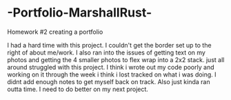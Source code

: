 # -Portfolio-MarshallRust-
Homework #2 creating a portfolio

I had a hard time with this project.
I couldn't get the border set up to the right of about me/work.
I also ran into the issues of getting text on my photos and getting the 4 smaller photos to flex wrap  into a 2x2 stack. just all around struggled with this project. I think i wrote out my code poorly and working on it through the week i think i lost tracked on what i was doing. I didnt add enough notes to get myself back on track. Also just kinda ran outta time. I need to do better on my next project.